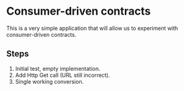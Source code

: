 # Consumer-driven contracts

This is a very simple application that will allow us to experiment with consumer-driven contracts.

## Steps

1. Initial test, empty implementation.
2. Add Http Get call (URL still incorrect).
3. Single working conversion.